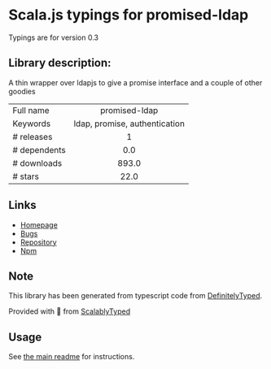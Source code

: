 
# Scala.js typings for promised-ldap

Typings are for version 0.3

## Library description:
A thin wrapper over ldapjs to give a promise interface and a couple of other goodies

|                    |                 |
| ------------------ | :-------------: |
| Full name          | promised-ldap |
| Keywords           | ldap, promise, authentication |
| # releases         | 1 |
| # dependents       | 0.0 |
| # downloads        | 893.0 |
| # stars            | 22.0 |

## Links
- [Homepage](https://github.com/stewartml/promised-ldap#readme)
- [Bugs](https://github.com/stewartml/promised-ldap/issues)
- [Repository](https://github.com/stewartml/promised-ldap)
- [Npm](https://www.npmjs.com/package/promised-ldap)
    


## Note
This library has been generated from typescript code from [DefinitelyTyped](https://definitelytyped.org).

Provided with :purple_heart: from [ScalablyTyped](https://github.com/oyvindberg/ScalablyTyped)

## Usage
See [the main readme](../../readme.md) for instructions.


